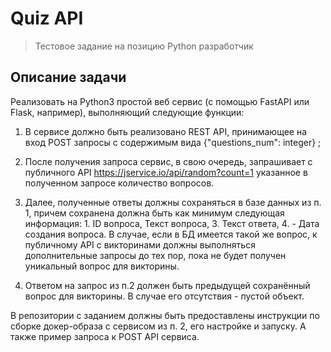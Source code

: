 # Quiz API

> Тестовое задание на позицию Python разработчик

## Описание задачи

Реализовать на Python3 простой веб сервис (с помощью FastAPI или Flask, например), выполняющий следующие функции:

1. В сервисе должно быть реализовано REST API, принимающее на вход POST запросы с содержимым вида {"questions_num":
   integer} ;

2. После получения запроса сервис, в свою очередь, запрашивает с публичного API
   https://jservice.io/api/random?count=1 указанное в полученном запросе количество вопросов.

3. Далее, полученные ответы должны сохраняться в базе данных из п. 1, причем сохранена должна быть как минимум следующая
   информация: 1. ID вопроса, Текст вопроса, 3. Текст ответа, 4. - Дата создания вопроса.
   В случае, если в БД имеется такой же вопрос, к публичному API с викторинами должны выполняться дополнительные запросы
   до тех пор, пока не будет получен уникальный
   вопрос для викторины.
4. Ответом на запрос из п.2 должен быть предыдущей сохранённый вопрос для викторины. В случае его отсутствия - пустой
   объект.

В репозитории с заданием должны быть предоставлены инструкции по сборке докер-образа с сервисом из п. 2, его
настройке и запуску. А также пример запроса к POST API сервиса.
